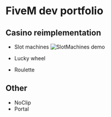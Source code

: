 
# FiveM dev portfolio

## Casino reimplementation
 * Slot machines
![SlotMachines demo](/docs/SlotMachine.gif)

 * Lucky wheel
 * Roulette

## Other

 * NoClip
 * Portal
